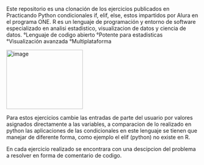 Este repositorio es una clonación de los ejercicios publicados en Practicando Python condicionales if, elif, else, 
estos impartidos por Alura en el programa ONE.
R es un lenguaje de programación y entorno de software especializado en analisi estadistico, visualizacion de datos 
y ciencia de datos.
°Lenguaje de codigo abierto
°Potente para estadisticas
°Visualización avanzada
°Multiplataforma


<img width="200" height="155" alt="image" src="https://github.com/user-attachments/assets/7760d1c5-22a4-4b45-beeb-e91d828e1824" />


Para estos ejercicios cambie las entradas de parte del usuario por valores asignados directamente a las variables, a comparacion de lo 
realizado en python las aplicaciones de las condicionales en este lenguaje se tienen que manejar de diferente forma, como ejemplo el elif 
(python) no existe en R.

En cada ejercicio realizado se encontrara con una descipcion del problema a resolver en forma de comentario de codigo. 
